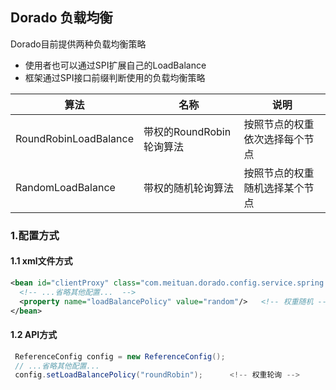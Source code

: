 
## Dorado 负载均衡

Dorado目前提供两种负载均衡策略
- 使用者也可以通过SPI扩展自己的LoadBalance
- 框架通过SPI接口前缀判断使用的负载均衡策略

| 算法 | 名称 | 说明 |
| ------ | ------ | ------ |
| RoundRobinLoadBalance | 带权的RoundRobin轮询算法 | 按照节点的权重依次选择每个节点 |
| RandomLoadBalance | 带权的随机轮询算法 | 按照节点的权重随机选择某个节点 |


### 1.配置方式

#### 1.1 xml文件方式

```xml
<bean id="clientProxy" class="com.meituan.dorado.config.service.spring.ReferenceBean" destroy-method="destroy">
  <!-- ...省略其他配置...  -->
  <property name="loadBalancePolicy" value="random"/>   <!-- 权重随机 -->
</bean>
```

#### 1.2 API方式

```java
 ReferenceConfig config = new ReferenceConfig();
 // ...省略其他配置...
 config.setLoadBalancePolicy("roundRobin");      <!-- 权重轮询 -->
```